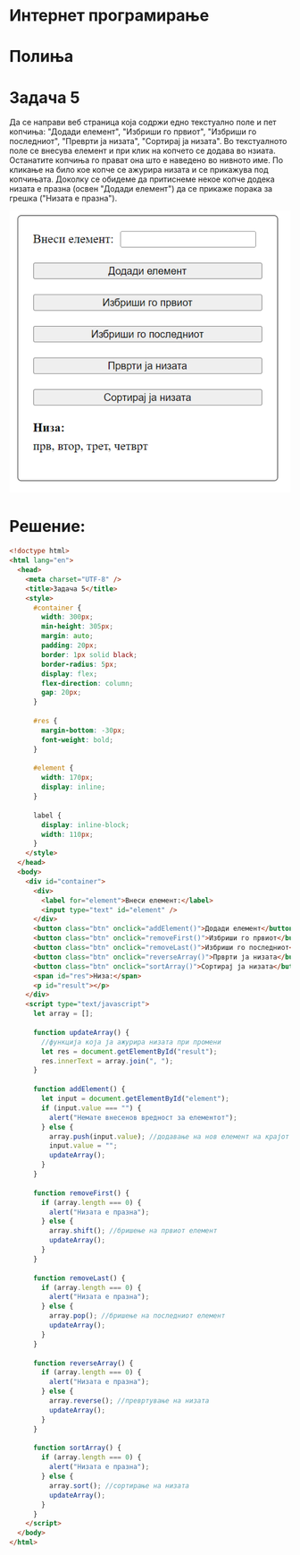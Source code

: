 # Интернет програмирање

# Полиња

# Задача 5

Да се направи веб страница која содржи едно текстуално поле и пет копчиња: "Додади елемент",
"Избриши го првиот", "Избриши го последниот", "Преврти ја низата", "Сортирај ја низата".
Во текстуалното поле се внесува елемент и при клик на копчето се додава во нзиата. Останатите копчиња го прават она што е наведено во нивното име.
По кликање на било кое копче се ажурира низата и се прикажува под копчињата.
Доколку се обидеме да притиснеме некое копче додека низата е празна (освен "Додади елемент") да
се прикаже порака за грешка ("Низата е празна").

![IMAGE](images/screenshot_3.png)

# Решение:

```html
<!doctype html>
<html lang="en">
  <head>
    <meta charset="UTF-8" />
    <title>Задача 5</title>
    <style>
      #container {
        width: 300px;
        min-height: 305px;
        margin: auto;
        padding: 20px;
        border: 1px solid black;
        border-radius: 5px;
        display: flex;
        flex-direction: column;
        gap: 20px;
      }

      #res {
        margin-bottom: -30px;
        font-weight: bold;
      }

      #element {
        width: 170px;
        display: inline;
      }

      label {
        display: inline-block;
        width: 110px;
      }
    </style>
  </head>
  <body>
    <div id="container">
      <div>
        <label for="element">Внеси елемент:</label>
        <input type="text" id="element" />
      </div>
      <button class="btn" onclick="addElement()">Додади елемент</button>
      <button class="btn" onclick="removeFirst()">Избриши го првиот</button>
      <button class="btn" onclick="removeLast()">Избриши го последниот</button>
      <button class="btn" onclick="reverseArray()">Прврти ја низата</button>
      <button class="btn" onclick="sortArray()">Сортирај ја низата</button>
      <span id="res">Низа:</span>
      <p id="result"></p>
    </div>
    <script type="text/javascript">
      let array = [];

      function updateArray() {
        //функција која ја ажурира низата при промени
        let res = document.getElementById("result");
        res.innerText = array.join(", ");
      }

      function addElement() {
        let input = document.getElementById("element");
        if (input.value === "") {
          alert("Немате внесенов вредност за елементот");
        } else {
          array.push(input.value); //додавање на нов елемент на крајот од низата
          input.value = "";
          updateArray();
        }
      }

      function removeFirst() {
        if (array.length === 0) {
          alert("Низата е празна");
        } else {
          array.shift(); //бришење на првиот елемент
          updateArray();
        }
      }

      function removeLast() {
        if (array.length === 0) {
          alert("Низата е празна");
        } else {
          array.pop(); //бришење на последниот елемент
          updateArray();
        }
      }

      function reverseArray() {
        if (array.length === 0) {
          alert("Низата е празна");
        } else {
          array.reverse(); //превртување на низата
          updateArray();
        }
      }

      function sortArray() {
        if (array.length === 0) {
          alert("Низата е празна");
        } else {
          array.sort(); //сортирање на низата
          updateArray();
        }
      }
    </script>
  </body>
</html>
```

